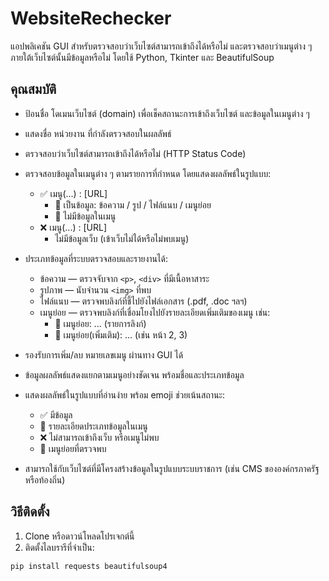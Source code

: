 # WebsiteRechecker

แอปพลิเคชัน GUI สำหรับตรวจสอบว่าเว็บไซต์สามารถเข้าถึงได้หรือไม่ และตรวจสอบว่าเมนูต่าง ๆ ภายใต้เว็บไซต์นั้นมีข้อมูลหรือไม่ โดยใช้ Python, Tkinter และ BeautifulSoup

## คุณสมบัติ

- ป้อนชื่อ โดเมนเว็บไซต์ (domain) เพื่อเช็คสถานะการเข้าถึงเว็บไซต์ และข้อมูลในเมนูต่าง ๆ
- แสดงชื่อ หน่วยงาน ที่กำลังตรวจสอบในผลลัพธ์
- ตรวจสอบว่าเว็บไซต์สามารถเข้าถึงได้หรือไม่ (HTTP Status Code)
- ตรวจสอบข้อมูลในเมนูต่าง ๆ ตามรายการที่กำหนด โดยแสดงผลลัพธ์ในรูปแบบ:
  - ✅ เมนู(...) : [URL]  
    - 📄 เป็นข้อมูล: ข้อความ / รูป / ไฟล์แนบ / เมนูย่อย  
    - 📄 ไม่มีข้อมูลในเมนู
  - ❌ เมนู(...) : [URL]  
    - ไม่มีข้อมูลเว็บ (เข้าเว็บไม่ได้หรือไม่พบเมนู)

- ประเภทข้อมูลที่ระบบตรวจสอบและรายงานได้:
  - ข้อความ — ตรวจจับจาก `<p>`, `<div>` ที่มีเนื้อหาสาระ
  - รูปภาพ — นับจำนวน `<img>` ที่พบ
  - ไฟล์แนบ — ตรวจพบลิงก์ที่ชี้ไปยังไฟล์เอกสาร (.pdf, .doc ฯลฯ)
  - เมนูย่อย — ตรวจพบลิงก์ที่เชื่อมโยงไปยังรายละเอียดเพิ่มเติมของเมนู เช่น:
    - 🔗 เมนูย่อย: ... (รายการลิงก์)
    - 🔗 เมนูย่อย(เพิ่มเติม): ... (เช่น หน้า 2, 3)

- รองรับการเพิ่ม/ลบ หมายเลขเมนู ผ่านทาง GUI ได้
- ข้อมูลผลลัพธ์แสดงแยกตามเมนูอย่างชัดเจน พร้อมชื่อและประเภทข้อมูล
- แสดงผลลัพธ์ในรูปแบบที่อ่านง่าย พร้อม emoji ช่วยเน้นสถานะ:
  - ✅ มีข้อมูล  
  - 📄 รายละเอียดประเภทข้อมูลในเมนู  
  - ❌ ไม่สามารถเข้าถึงเว็บ หรือเมนูไม่พบ  
  - 🔗 เมนูย่อยที่ตรวจพบ

- สามารถใช้กับเว็บไซต์ที่มีโครงสร้างข้อมูลในรูปแบบระบบราชการ (เช่น CMS ขององค์กรภาครัฐหรือท้องถิ่น)

## วิธีติดตั้ง

1. Clone หรือดาวน์โหลดโปรเจกต์นี้
2. ติดตั้งไลบรารีที่จำเป็น:

```bash
pip install requests beautifulsoup4
